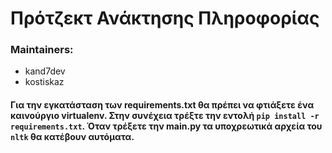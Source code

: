 # Πρότζεκτ Ανάκτησης Πληροφορίας

### Maintainers:
- kand7dev
- kostiskaz

#### Για την εγκατάσταση των requirements.txt θα πρέπει να φτιάξετε ένα καινούργιο virtualenv. Στην συνέχεια τρέξτε την εντολή `pip install -r requirements.txt`. Όταν τρέξετε την main.py τα υποχρεωτικά αρχεία του `nltk` θα κατέβουν αυτόματα. 

